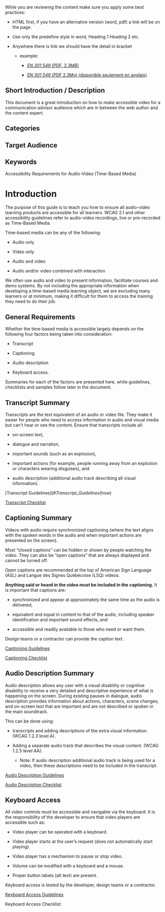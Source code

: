 While you are reviewing the content make sure you apply some best practices:

- HTML first, if you have an alternative version (word, pdf) a link will be on the page.

- Use only the predefine style in word, Heading 1 Heading 2 etc.

- Anywhere there is link we should have the detail in bracket

  - example:

    - [*EN 301 549* (PDF, 2.3MB)](https://www.etsi.org/deliver/etsi_en/301500_301599/301549/03.02.01_60/en_301549v030201p.pdf)

    - [*EN 301 549* (PDF 2.3Mo) (disponible seulement en anglais)](https://www.etsi.org/deliver/etsi_en/301500_301599/301549/03.02.01_60/en_301549v030201p.pdf)

## Short Introduction / Description

This document is a great introduction on how to make accessible video for a communication advisor audience which are in between the web author and the content expert.

## Categories

## Target Audience

## Keywords

Accessibility Requirements for Audio-Video (Time-Based Media)

# Introduction

The purpose of this guide is to teach you how to ensure all audio-video learning products are accessible for all learners. WCAG 2.1 and other accessibility guidelines refer to audio-video recordings, live or pre-recorded as Time-Based Media.

Time-based media can be any of the following:

- Audio only

- Video only

- Audio and video

- Audio and/or video combined with interaction

We often use audio and video to present information, facilitate courses and demo systems. By not including the appropriate information when developing a time-based media learning object, we are excluding many learners or at minimum, making it difficult for them to access the training they need to do their job.

## General Requirements

Whether the time-based media is accessible largely depends on the following four factors being taken into consideration:

- Transcript

- Captioning

- Audio description

- Keyboard access.

Summaries for each of the factors are presented here, while guidelines, checklists and samples follow later in the document.

## Transcript Summary

Transcripts are the text equivalent of an audio or video file. They make it easier for people who need to access information in audio and visual media but can't hear or see the content. Ensure that transcripts include all:

- on-screen text,

- dialogue and narration,

- important sounds (such as an explosion),

- important actions (for example, people running away from an explosion or characters wearing disguises), and

- audio description (additional audio track describing all visual information).

[Transcript Guidelines](#_Transcript_Guidelines_(how)

[Transcript Checklist](#_Transcript_Checklist)

## Captioning Summary

Videos with audio require synchronized captioning (where the text aligns with the spoken words in the audio and when important actions are presented on the screen).

Most “closed captions” can be hidden or shown by people watching the video. They can also be “open captions” that are always displayed and cannot be turned off.

Open captions are recommended at the top of American Sign Language (ASL) and Langue des Signes Québécoise (LSQ) videos.

**Anything said or heard in the video must be included in the captioning.** It is important that captions are:

- synchronized and appear at approximately the same time as the audio is delivered,

- equivalent and equal in content to that of the audio, including speaker identification and important sound effects, and

- accessible and readily available to those who need or want them.

Design teams or a contractor can provide the caption text.

[Captioning Guidelines](\l)

[Captioning Checklist](#_Captioning_Checklist)

## Audio Description Summary

Audio description allows any user with a visual disability or cognitive disability to receive a very detailed and descriptive experience of what is happening on the screen. During existing pauses in dialogue, audio description provides information about actions, characters, scene changes, and on-screen text that are important and are not described or spoken in the main soundtrack.

This can be done using:

- transcripts and adding descriptions of the extra visual information. (WCAG 1.2.3 level A).

- Adding a separate audio track that describes the visual content. (WCAG 1.2.5 level AA).

  - Note: If audio description additional audio track is being used for a video, then these descriptions need to be included in the transcript.

[Audio Description Guidelines](#_Audio_Description_Guidelines)

[Audio Description Checklist](#_Audio_Description_Checklist)

## Keyboard Access

All video controls must be accessible and navigable via the keyboard. It is the responsibility of the developer to ensure that video players are accessible such as:

- Video player can be operated with a keyboard.

- Video player starts at the user’s request (does not automatically start playing).

- Video player has a mechanism to pause or stop video.

- Volume can be modified with a keyboard and a mouse.

- Proper button labels (alt text) are present.

Keyboard access is tested by the developer, design teams or a contractor.

[Keyboard Access Guidelines](#_Time-based_Media_Player)

Keyboard Access Checklist

# 
